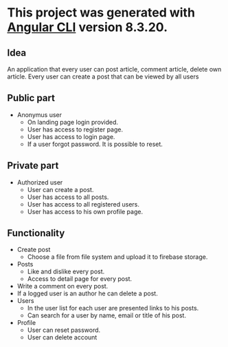 # This project was generated with [Angular CLI](https://github.com/angular/angular-cli) version 8.3.20.

## Idea
An application that every user can post article, comment article, delete own article.
Every user can create a post that can be viewed by all users

## Public part
* Anonymus user
  * On landing page login provided.
  * User has access to register page.
  * User has access to login page.
  * If a user forgot password. It is possible to reset.
## Private part
* Authorized user
  * User can create a post.
  * User has access to all posts.
  * User has access to all registered users.
  * User has access to his own profile page.
## Functionality
* Create post
  * Choose a file from file system and upload it to firebase storage.
* Posts
  * Like and dislike every post.
  * Access to detail page for every post.
 * Write a comment on every post.
  * If a logged user is an author he can delete a post.
* Users
  * In the user list for each user are presented links to his posts.
  * Can search for a user by name, email or title of his post.
* Profile
  * User can reset password.
  * User can delete account
